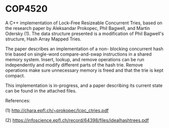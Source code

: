# COP4520

A C++ implementation of Lock-Free Resizeable Concurrent Tries, based on the research paper by Aleksandar Prokopec, Phil Bagwell, and Martin Odersky (1). The data structure presented is a modification of Phil Bagwell's structure, Hash Array Mapped Tries.

The paper describes an implementation of a non- blocking concurrent hash trie based on single-word compare-and-swap instructions in a shared memory system. Insert, lookup, and remove operations can be run independently and modify different parts of the hash trie. Remove operations make sure unnecessary memory is freed and that the trie is kept compact.

This implementation is in-progress, and a paper describing its current state can be found in the attached files.



References:

(1) http://chara.epfl.ch/~prokopec/lcpc_ctries.pdf

(2) https://infoscience.epfl.ch/record/64398/files/idealhashtrees.pdf

